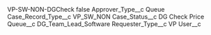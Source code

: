 <?xml version="1.0" encoding="UTF-8"?>
<CustomMetadata xmlns="http://soap.sforce.com/2006/04/metadata" xmlns:xsi="http://www.w3.org/2001/XMLSchema-instance" xmlns:xsd="http://www.w3.org/2001/XMLSchema">
    <label>VP-SW-NON-DGCheck</label>
    <protected>false</protected>
    <values>
        <field>Approver_Type__c</field>
        <value xsi:type="xsd:string">Queue</value>
    </values>
    <values>
        <field>Case_Record_Type__c</field>
        <value xsi:type="xsd:string">VP_SW_NON</value>
    </values>
    <values>
        <field>Case_Status__c</field>
        <value xsi:type="xsd:string">DG Check Price</value>
    </values>
    <values>
        <field>Queue__c</field>
        <value xsi:type="xsd:string">DG_Team_Lead_Software</value>
    </values>
    <values>
        <field>Requester_Type__c</field>
        <value xsi:type="xsd:string">VP</value>
    </values>
    <values>
        <field>User__c</field>
        <value xsi:nil="true"/>
    </values>
</CustomMetadata>
